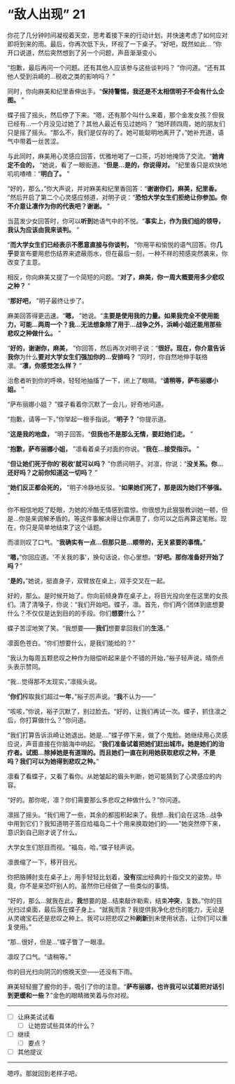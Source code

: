 # “敌人出现” 21

你花了几分钟时间凝视着天空，思考着接下来的行动计划，并快速考虑了如何应对即将到来的雨。最后，你再次低下头，环视了一下桌子。“好吧，既然如此... ”你开口说道，然后突然想到了另一个问题，声音渐渐变小。

“抱歉，最后再问一个问题。还有其他人应该参与这些谈判吗？ ”你问道。“还有其他人受到浜崎的...税收之类的影响吗？ ”

同时，你向麻美和纪里香伸出手。“**保持警惕，我还是不太相信明子不会有什么企图。** ”

蝶子摇了摇头，然后停了下来。“嗯，还有那个叫什么来着，那个金发女孩？但我已经有...一个月没见过她了？其他人最近有见过她吗？ ”她环顾四周，她的朋友们只是摇了摇头。“那么不，我们是仅存的了。她可能聪明地离开了，”她补充道，语气中带着一丝苦涩。

与此同时，麻美用心灵感应回答，优雅地喝了一口茶，巧妙地掩饰了交流。“**她肯定不会的，** ”她说，看了一眼街道。“**但是...是的，你说得对。** ”纪里香只是欢快地叽叽喳喳：“**明白了。** ”

“好的，那么，”你大声说，并对麻美和纪里香回答：“**谢谢你们，麻美，纪里香。** ”然后开启了第二个心灵感应频道，对明子说：“**恐怕大学女生们拒绝让你参加。你不介意让凛作为你的代表吧？谢谢。** ”

当蓝发少女回答时，你可以**听到**她语气中的不悦。“**事实上，作为我们组的领导，我认为应该由我来谈判。** ”

“**而大学女生们已经表示不愿意直接与你谈判，** ”你用平和愉悦的语气回答。你**几乎**要宣布要用悲伤结界来遮蔽雨水，但在最后一刻，一种不祥的预感突然袭来，你改变了主意。

相反，你向麻美又提了一个简短的问题。“**对了，麻美，你一周大概要用多少悲叹之种？** ”

“**那好吧，** ”明子最终让步了。

麻美回答得更迅速。“**嗯，** ”她说。“**主要是使用我的力量。如果我完全不使用能力，可能...两周一个？我...无法想象除了用于...战争之外，浜崎小姐还能用那些悲叹之种做什么。** ”

“**好的，谢谢你，麻美，** ”你回答，然后再次对明子说：“**很好。现在，你介意告诉我你**为什么**要对大学女生们强加你的...安排吗？** ”同时，你自然地伸手联络凛。“**凛，你感觉怎么样？** ”

治愈者听到你的呼唤，轻轻地抽搐了一下，闭上了眼睛。“**请稍等，萨布丽娜小姐。** ”

“萨布丽娜小姐？ ”蝶子看着你沉默了一会儿，好奇地问道。

“抱歉，请等一下，”你举起一根手指说。“**明子？** ”你提示道。

“**这是我的地盘，** ”明子回答。“**但我也不是那么无情，要赶她们走。** ”

“**抱歉，萨布丽娜小姐，** ”凛看着桌子对面的你说。“**我在...接受指示。** ”

“**但让她们死于你的'税收'就可以吗？** ”你质问明子。对凛，你说：“**没关系。你...还好吗？之前你知道这一切吗？** ”

“**她们反正都会死的，** ”明子冷静地反驳。“**如果她们死了，那是因为她们不够强。** ”

你不相信地眨了眨眼，为她的冷酷无情感到震惊。你很想为此狠狠教训她一顿，但是...你是来调解矛盾的。等这件事解决得让你满意了，你可以之后再算这笔帐。现在，你只是简单地结束了这个话题。

而凛则叹了口气。“**我确实有一点...但那只是...顺带的，无关紧要的事情。**”

“**嗯，**”你回应道。'不关我的事'，换句话说，你心里想。“**好吧。那你准备好开始了吗？**” 

“**是的，**”她说，挺直身子，双臂放在桌上，双手交叉在一起。

好的，那么。是时候开始了。你向前倾身靠在桌子上，将目光投向坐在这里的女孩们。清了清嗓子，你说：“我们开始吧。蝶子，凛。首先，你们两个团体到底想要什么？不仅仅是达到目的的手段。你们**想要**什么？”

蝶子苦涩地笑了笑。“我想要——**我们**想要拿回我们的**生活**。”

凛面色苍白。“你们想要什么，是我们能给的？”

“我认为每周五颗悲叹之种作为赔偿听起来是个不错的开始，”裕子轻声说，晴奈点头表示赞同。

“我...觉得那不太现实，”凛摇头说。

“**你们**榨取我们超过**一年**，”裕子厉声说。“**我**不认为——”

“咳咳，”你说，裕子沉默了，别过脸去。“好的，让我们再试一次。蝶子，抓住凛之后，你打算做什么？”你问道。

“我们打算告诉浜崎让她退出。她是....”蝶子停下来，做了个鬼脸。她继续用心灵感应说，声音直接在你脑海中响起。“**我们准备试着把她们赶出城市。她是她们的治疗者。试图...除掉她是有道理的。而且她们一直在利用她获取悲叹之种，不是吗？我们可以为她得到悲叹之种。**”

凛看了看蝶子，又看了看你。从她皱起的眉头判断，她可能猜到了心灵感应的内容。

“好的。那你呢，凛？你们需要那么多悲叹之种做什么？”你问道。

凛摇了摇头。“我们用了一些，其余的都囤积起来了。我想...我们会在这场...战争中用到它们？我知道明子答应给福岛二十个用来换取她们的——”她突然停下来，意识到自己刚才说了什么。

大学女生们怒目而视。“福岛，哈，”蝶子轻声说。

凛畏缩了一下，移开目光。

你把胳膊肘支在桌子上，用手轻轻比划着，**没有**摆出经典的十指交叉的姿势。毕竟，你不是来恐吓别人的。虽然你已经做了一些类似的事情。

“好的，那么...就我在此，**我**想要的是...结束敲诈勒索，结束**冲突**，复数。”你的目光扫过桌面，最后落在蝶子身上。“就我而言？我提供我净化悲伤的能力，无论是从灵魂宝石还是悲叹之种上。我可以把悲叹之种**刷新**到未使用状态，让你们可以重复使用。” 

“那...很好，但是...”蝶子瞥了一眼凛。

凛叹了口气。“请稍等。”

你的目光扫向阴沉的傍晚天空——还没有下雨。 

麻美轻轻握了握你的手，吸引了你的注意。“**萨布丽娜，也许我可以试着把对话引到更缓和一些？**”金色的眼睛微笑着与你对视。

---

- [ ] 让麻美试试看 
  - [ ] 让她尝试些具体的什么？
- [ ] 继续
  - [ ] 要点？
- [ ] 其他提议

---

嗯哼。那就回到老样子吧。
